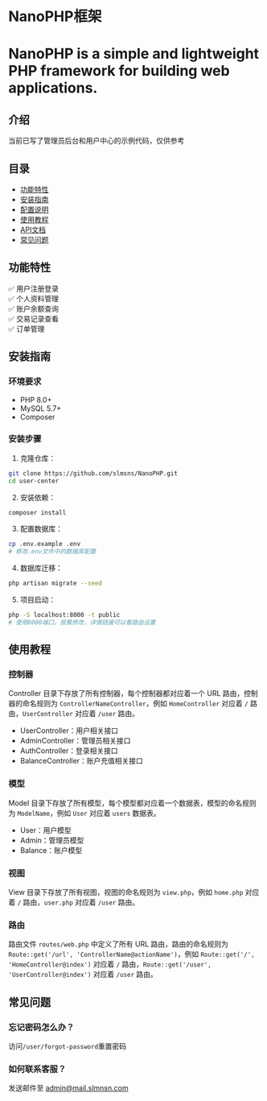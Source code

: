 # NanoPHP框架
# NanoPHP is a simple and lightweight PHP framework for building web applications.

## 介绍
当前已写了管理员后台和用户中心的示例代码，仅供参考

## 目录
- [功能特性](#功能特性)
- [安装指南](#安装指南)
- [配置说明](#配置说明)
- [使用教程](#使用教程)
- [API文档](#api文档)
- [常见问题](#常见问题)

## 功能特性
✅ 用户注册登录  
✅ 个人资料管理  
✅ 账户余额查询  
✅ 交易记录查看  
✅ 订单管理  

## 安装指南

### 环境要求
- PHP 8.0+
- MySQL 5.7+
- Composer

### 安装步骤
1. 克隆仓库：
```bash
git clone https://github.com/slmsns/NanoPHP.git
cd user-center
```

2. 安装依赖：
```bash
composer install
```

3. 配置数据库：
```bash
cp .env.example .env
# 修改.env文件中的数据库配置
```

4. 数据库迁移：
```bash
php artisan migrate --seed
```

5. 项目启动：
```bash
php -S localhost:8000 -t public
# 使用8000端口，按需修改，详情链接可以看路由设置
```

## 使用教程
### 控制器
Controller 目录下存放了所有控制器，每个控制器都对应着一个 URL 路由，控制器的命名规则为 `ControllerNameController`，例如 `HomeController` 对应着 `/` 路由，`UserController` 对应着 `/user` 路由。
- UserController：用户相关接口
- AdminController：管理员相关接口
- AuthController：登录相关接口
- BalanceController：账户充值相关接口


### 模型
Model 目录下存放了所有模型，每个模型都对应着一个数据表，模型的命名规则为 `ModelName`，例如 `User` 对应着 `users` 数据表。
- User：用户模型
- Admin：管理员模型
- Balance：账户模型

### 视图
View 目录下存放了所有视图，视图的命名规则为 `view.php`，例如 `home.php` 对应着 `/` 路由，`user.php` 对应着 `/user` 路由。

### 路由
路由文件 `routes/web.php` 中定义了所有 URL 路由，路由的命名规则为 `Route::get('/url', 'ControllerName@actionName')`，例如 `Route::get('/', 'HomeController@index')` 对应着 `/` 路由，`Route::get('/user', 'UserController@index')` 对应着 `/user` 路由。


## 常见问题

### 忘记密码怎么办？
访问`/user/forgot-password`重置密码

### 如何联系客服？
发送邮件至 admin@mail.slmnsn.com
